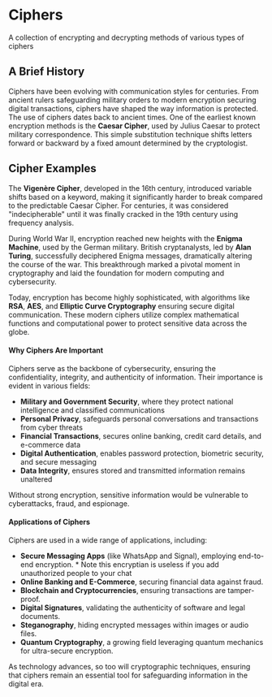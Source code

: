# Ciphers
A collection of encrypting and decrypting methods of various types of ciphers

## A Brief History
Ciphers have been evolving with communication styles for centuries. From ancient rulers safeguarding military orders to modern encryption securing digital transactions, ciphers have shaped the way information is protected. The use of ciphers dates back to ancient times. One of the earliest known encryption methods is the **Caesar Cipher**, used by Julius Caesar to protect military correspondence. This simple substitution technique shifts letters forward or backward by a fixed amount determined by the cryptologist.

## Cipher Examples
The **Vigenère Cipher**, developed in the 16th century, introduced variable shifts based on a keyword, making it significantly harder to break compared to the predictable Caesar Cipher. For centuries, it was considered "indecipherable" until it was finally cracked in the 19th century using frequency analysis.

During World War II, encryption reached new heights with the **Enigma Machine**, used by the German military. British cryptanalysts, led by **Alan Turing**, successfully deciphered Enigma messages, dramatically altering the course of the war. This breakthrough marked a pivotal moment in cryptography and laid the foundation for modern computing and cybersecurity.

Today, encryption has become highly sophisticated, with algorithms like **RSA**, **AES**, and **Elliptic Curve Cryptography** ensuring secure digital communication. These modern ciphers utilize complex mathematical functions and computational power to protect sensitive data across the globe.

#### **Why Ciphers Are Important**
Ciphers serve as the backbone of cybersecurity, ensuring the confidentiality, integrity, and authenticity of information. Their importance is evident in various fields:

- **Military and Government Security**, where they protect national intelligence and classified communications
- **Personal Privacy**, safeguards personal conversations and transactions from cyber threats
- **Financial Transactions**, secures online banking, credit card details, and e-commerce data
- **Digital Authentication**, enables password protection, biometric security, and secure messaging
- **Data Integrity**, ensures stored and transmitted information remains unaltered

Without strong encryption, sensitive information would be vulnerable to cyberattacks, fraud, and espionage.

#### **Applications of Ciphers**
Ciphers are used in a wide range of applications, including:
- **Secure Messaging Apps** (like WhatsApp and Signal), employing end-to-end encryption. * Note this encryptian is useless if you add unauthorized people to your chat
- **Online Banking and E-Commerce**, securing financial data against fraud.
- **Blockchain and Cryptocurrencies**, ensuring transactions are tamper-proof.
- **Digital Signatures**, validating the authenticity of software and legal documents.
- **Steganography**, hiding encrypted messages within images or audio files.
- **Quantum Cryptography**, a growing field leveraging quantum mechanics for ultra-secure encryption.

As technology advances, so too will cryptographic techniques, ensuring that ciphers remain an essential tool for safeguarding information in the digital era.
